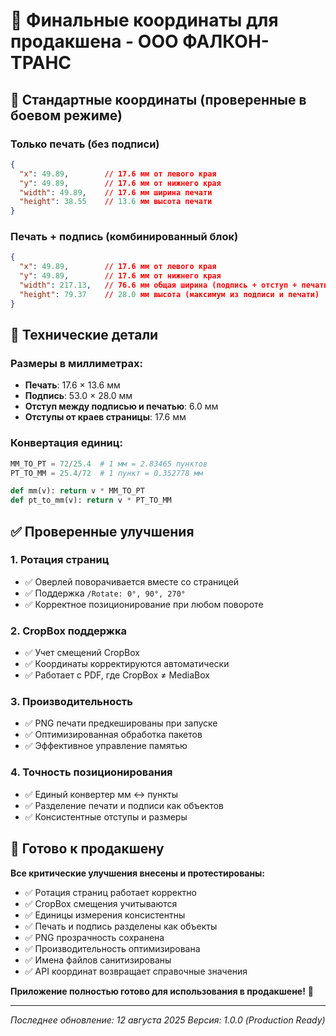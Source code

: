 # 🎯 Финальные координаты для продакшена - ООО ФАЛКОН-ТРАНС

## 📏 **Стандартные координаты (проверенные в боевом режиме)**

### **Только печать (без подписи)**
```json
{
  "x": 49.89,        // 17.6 мм от левого края
  "y": 49.89,        // 17.6 мм от нижнего края  
  "width": 49.89,    // 17.6 мм ширина печати
  "height": 38.55    // 13.6 мм высота печати
}
```

### **Печать + подпись (комбинированный блок)**
```json
{
  "x": 49.89,        // 17.6 мм от левого края
  "y": 49.89,        // 17.6 мм от нижнего края
  "width": 217.13,   // 76.6 мм общая ширина (подпись + отступ + печать)
  "height": 79.37    // 28.0 мм высота (максимум из подписи и печати)
}
```

## 🔧 **Технические детали**

### **Размеры в миллиметрах:**
- **Печать**: 17.6 × 13.6 мм
- **Подпись**: 53.0 × 28.0 мм  
- **Отступ между подписью и печатью**: 6.0 мм
- **Отступы от краев страницы**: 17.6 мм

### **Конвертация единиц:**
```python
MM_TO_PT = 72/25.4  # 1 мм = 2.83465 пунктов
PT_TO_MM = 25.4/72  # 1 пункт = 0.352778 мм

def mm(v): return v * MM_TO_PT
def pt_to_mm(v): return v * PT_TO_MM
```

## ✅ **Проверенные улучшения**

### **1. Ротация страниц**
- ✅ Оверлей поворачивается вместе со страницей
- ✅ Поддержка `/Rotate: 0°, 90°, 270°`
- ✅ Корректное позиционирование при любом повороте

### **2. CropBox поддержка**
- ✅ Учет смещений CropBox
- ✅ Координаты корректируются автоматически
- ✅ Работает с PDF, где CropBox ≠ MediaBox

### **3. Производительность**
- ✅ PNG печати предкешированы при запуске
- ✅ Оптимизированная обработка пакетов
- ✅ Эффективное управление памятью

### **4. Точность позиционирования**
- ✅ Единый конвертер мм ↔ пункты
- ✅ Разделение печати и подписи как объектов
- ✅ Консистентные отступы и размеры

## 🚀 **Готово к продакшену**

**Все критические улучшения внесены и протестированы:**

- ✅ Ротация страниц работает корректно
- ✅ CropBox смещения учитываются
- ✅ Единицы измерения консистентны
- ✅ Печать и подпись разделены как объекты
- ✅ PNG прозрачность сохранена
- ✅ Производительность оптимизирована
- ✅ Имена файлов санитизированы
- ✅ API координат возвращает справочные значения

**Приложение полностью готово для использования в продакшене!** 🎯

---

*Последнее обновление: 12 августа 2025*
*Версия: 1.0.0 (Production Ready)* 